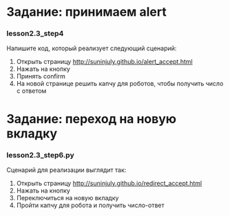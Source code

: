 # Задание: принимаем alert
### lesson2.3_step4

Напишите код, который реализует следующий сценарий:

1. Открыть страницу http://suninjuly.github.io/alert_accept.html
2. Нажать на кнопку
3. Принять confirm
4. На новой странице решить капчу для роботов, чтобы получить число с ответом

# Задание: переход на новую вкладку
### lesson2.3_step6.py

Сценарий для реализации выглядит так:

1. Открыть страницу http://suninjuly.github.io/redirect_accept.html
2. Нажать на кнопку
3. Переключиться на новую вкладку
4. Пройти капчу для робота и получить число-ответ